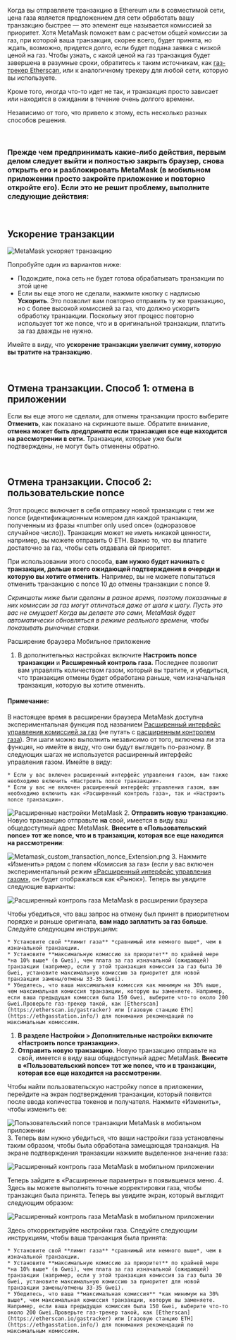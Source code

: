 Когда вы отправляете транзакцию в Ethereum или в совместимой сети, цена газа является предложением для сети обработать вашу транзакцию быстрее — это элемент еще называется комиссией за приоритет. Хотя MetaMask поможет вам с расчетом общей комиссии за газ, при которой ваша транзакция, скорее всего, будет принята, но ждать, возможно, придется долго, если будет подана заявка с низкой ценой на газ. Чтобы узнать, с какой ценой на газ транзакция будет завершена в разумные сроки, обратитесь к таким источникам, как [газ-трекер Etherscan](https://etherscan.io/gastracker), или к аналогичному трекеру для любой сети, которую вы используете.


Кроме того, иногда что-то идет не так, и транзакция просто зависает или находится в ожидании в течение очень долгого времени.


Независимо от того, что привело к этому, есть несколько разных способов решения.


 


### Прежде чем предпринимать какие-либо действия, первым делом следует выйти и полностью закрыть браузер, снова открыть его и разблокировать MetaMask (в мобильном приложении просто закройте приложение и повторно откройте его). Если это не решит проблему, выполните следующие действия:


 


**Ускорение транзакции**
------------------------


![MetaMask ускоряет транзакцию](https://support.metamask.io/hc/article_attachments/12927043481371)


Попробуйте один из вариантов ниже:


* Подождите, пока сеть не будет готова обрабатывать транзакции по этой цене
* Если вы еще этого не сделали, нажмите кнопку с надписью **Ускорить**. Это позволит вам повторно отправить ту же транзакцию, но с более высокой комиссией за газ, что должно ускорить обработку транзакции. Поскольку этот процесс повторно использует тот же nonce, что и в оригинальной транзакции, платить за газ дважды не нужно.


Имейте в виду, что **ускорение транзакции увеличит сумму, которую вы тратите на транзакцию**.


 


**Отмена транзакции. Способ 1: отмена в приложении**
----------------------------------------------------


Если вы еще этого не сделали, для отмены транзакции просто выберите **Отменить**, как показано на скриншоте выше. Обратите внимание, **отмена может быть *предпринята* если транзакция все еще находится на рассмотрении в сети.** Транзакции, которые уже были подтверждены, не могут быть отменены обратно.


 


**Отмена транзакции. Способ 2: пользовательские nonce**
-------------------------------------------------------


Этот процесс включает в себя отправку новой транзакции с тем же nonce (идентификационным номером для каждой транзакции, полученным из фразы «number only used once» (одноразовое случайное число)). Транзакция может не иметь никакой ценности, например, вы можете отправить 0 ETH. Важно то, что вы платите достаточно за газ, чтобы сеть отдавала ей приоритет.


При использовании этого способа, **вам нужно будет начинать с транзакции, дольше всего ожидающей подтверждения в очереди и которую вы хотите отменить**. Например, вы не можете попытаться отменить транзакцию с nonce 10 до отмены транзакции с nonce 9. 


*Скриншоты ниже были сделаны в разное время, поэтому показанные в них комиссии за газ могут отличаться даже от шага к шагу. Пусть это вас не смущает! Когда вы делаете это сами, MetaMask будет автоматически обновляться в режиме реального времени, чтобы показывать рыночные ставки.*




Расширение браузера Мобильное приложение


1. В дополнительных настройках включите **Настроить nonce транзакции** и **Расширенный контроль газа.** Последнее позволит вам управлять количеством газом, который вы тратите, и убедиться, что транзакция отмены будет обработана раньше, чем изначальная транзакция, которую вы хотите отменить.



#### Примечание:


В настоящее время в расширении браузера MetaMask доступна экспериментальная функция под названием [Расширенный интерфейс управления комиссией за газ](https://metamask.io/1559/) (не путать с [расширенным контролем газа](https://support.metamask.io/hc/en-us/articles/360022895972)). Эти шаги можно выполнить независимо от того, включена ли эта функция, но имейте в виду, что они будут выглядеть по-разному. В следующих шагах не используется расширенный интерфейс управления газом. Имейте в виду:



	* Если у вас включен расширенный интерфейс управления газом, вам также необходимо включить «Настроить nonce транзакции».
	* Если у вас не включен расширенный интерфейс управления газом, вам необходимо включить как «Расширенный контроль газа», так и «Настроить nonce транзакции».

![Расширенные настройки MetaMask](https://support.metamask.io/hc/article_attachments/12927064113947)
2. **Отправить новую транзакцию**. Новую транзакцию отправьте **на** свой, имеется в виду ваш общедоступный адрес MetaMask. **Внесите в «Пользовательский nonce» тот же nonce, что и в транзакции, которая все еще находится на рассмотрении**:


![Metamask_custom_transaction_nonce_Extension.png](https://support.metamask.io/hc/article_attachments/12927064259483)
3. Нажмите «Изменить» рядом с полем «Комиссия за газ» (если у вас включен экспериментальный режим [«Расширенный интерфейс управления газом»](https://support.metamask.io/hc/en-us/articles/360022895972-Using-advanced-gas-controls#:~:text=%C2%A0-,Enhanced%20Gas%20UI,-Since%20the%20introduction), он будет отображаться как «Рынок»). Теперь вы увидите следующие варианты:


![Расширенный контроль газа MetaMask в расширении браузера](https://support.metamask.io/hc/article_attachments/12927065407515)


Чтобы убедиться, что ваш запрос на отмену был принят в приоритетном порядке и раньше оригинала, **вам надо заплатить за газ больше**. Следуйте следующим инструкциям:


	* Установите свой **лимит газа** *сравнимый или немного выше*, чем в изначальной транзакции.
	* Установите **максимальную комиссию за приоритет** по крайней мере *на 10% выше* (в Gwei), чем плата за газ изначальной (ожидающей) транзакции (например, если у этой транзакция комиссия за газ была 30 Gwei, установите максимальную комиссию за приоритет для новой транзакции замены/отмены 33-35 Gwei).
	* Убедитесь, что ваша максимальная комиссия как минимум на 30% выше, чем максимальная комиссия транзакции, которую вы заменяете. Например, если ваша предыдущая комиссия была 150 Gwei, выберите что-то около 200 Gwei.Проверьте газ-трекер такой, как [Etherscan](https://etherscan.io/gastracker) или [газовую станцию ETH](https://ethgasstation.info/) для понимания рекомендаций по максимальным комиссиям.




1. **В разделе Настройки > Дополнительные настройки включите «Настроить nonce транзакции».**
2. **Отправить новую транзакцию.** Новую транзакцию отправьте на свой, имеется в виду ваш общедоступный адрес MetaMask. **Внесите в «Пользовательский nonce» тот же nonce, что и в транзакции, которая все еще находится на рассмотрении**.


Чтобы найти пользовательскую настройку nonce в приложении, перейдите на экран подтверждения транзакции, который появится после ввода количества токенов и получателя. Нажмите «Изменить», чтобы изменить ее:


![Пользовательский nonce транзакции MetaMask в мобильном приложении](https://support.metamask.io/hc/article_attachments/12927068442907)
3. Теперь вам нужно убедиться, что ваши настройки газа установлены таким образом, чтобы была обработана замещающая транзакция. На экране подтверждения транзакции нажмите выделенное значение газа:


![Расширенный контроль газа MetaMask в мобильном приложении](https://support.metamask.io/hc/article_attachments/12927041593755)


Теперь зайдите в «Расширенные параметры» в появившемся меню.
4. Здесь вы можете выполнять точные корректировки газа, чтобы транзакция была принята. Теперь вы увидите экран, который выглядит следующим образом:


![Расширенный контроль газа MetaMask в мобильном приложении](https://support.metamask.io/hc/article_attachments/12927063201691)


Здесь откорректируйте настройки газа. Следуйте следующим инструкциям, чтобы ваша транзакция была принята:


	* Установите свой **лимит газа** *сравнимый или немного выше*, чем в изначальной транзакции.
	* Установите **максимальную комиссию за приоритет** по крайней мере *на 10% выше* (в Gwei), чем плата за газ изначальной (ожидающей) транзакции (например, если у этой транзакция комиссия за газ была 30 Gwei, установите максимальную комиссию за приоритет для новой транзакции замены/отмены 33-35 Gwei).
	* Убедитесь, что ваша **максимальная комиссия** *как минимум на 30% выше*, чем максимальная комиссия транзакции, которую вы заменяете. Например, если ваша предыдущая комиссия была 150 Gwei, выберите что-то около 200 Gwei.Проверьте газ-трекер такой, как [Etherscan](https://etherscan.io/gastracker) или [газовую станцию ETH](https://ethgasstation.info/) для понимания рекомендаций по максимальным комиссиям.



